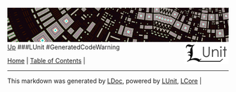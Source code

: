 ![](../Content/LUnit-banner-small.png "")
[<img align="right" src="../Content/LUnit-logo-small.png">](../../README.md)
[Up](LUnit.md)
###LUnit
#GeneratedCodeWarning

[Home](../../README.md) | [Table of Contents](../../TableOfContents.md) | 

---

This markdown was generated by [LDoc](https://github.com/CodeSingularity/LDoc), powered by [LUnit](https://github.com/CodeSingularity/LUnit), [LCore](https://github.com/CodeSingularity/LCore) | 

